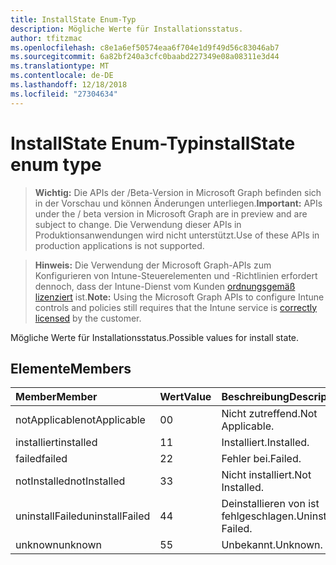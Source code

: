 ```yaml
---
title: InstallState Enum-Typ
description: Mögliche Werte für Installationsstatus.
author: tfitzmac
ms.openlocfilehash: c8e1a6ef50574eaa6f704e1d9f49d56c83046ab7
ms.sourcegitcommit: 6a82bf240a3cfc0baabd227349e08a08311e3d44
ms.translationtype: MT
ms.contentlocale: de-DE
ms.lasthandoff: 12/18/2018
ms.locfileid: "27304634"
---
```

# <a name="installstate-enum-type"></a><span data-ttu-id="ce801-103">InstallState Enum-Typ</span><span class="sxs-lookup"><span data-stu-id="ce801-103">installState enum type</span></span>

> <span data-ttu-id="ce801-104">**Wichtig:** Die APIs der /Beta-Version in Microsoft Graph befinden sich in der Vorschau und können Änderungen unterliegen.</span><span class="sxs-lookup"><span data-stu-id="ce801-104">**Important:** APIs under the / beta version in Microsoft Graph are in preview and are subject to change.</span></span> <span data-ttu-id="ce801-105">Die Verwendung dieser APIs in Produktionsanwendungen wird nicht unterstützt.</span><span class="sxs-lookup"><span data-stu-id="ce801-105">Use of these APIs in production applications is not supported.</span></span>

> <span data-ttu-id="ce801-106">**Hinweis:** Die Verwendung der Microsoft Graph-APIs zum Konfigurieren von Intune-Steuerelementen und -Richtlinien erfordert dennoch, dass der Intune-Dienst vom Kunden [ordnungsgemäß lizenziert](https://go.microsoft.com/fwlink/?linkid=839381) ist.</span><span class="sxs-lookup"><span data-stu-id="ce801-106">**Note:** Using the Microsoft Graph APIs to configure Intune controls and policies still requires that the Intune service is [correctly licensed](https://go.microsoft.com/fwlink/?linkid=839381) by the customer.</span></span>

<span data-ttu-id="ce801-107">Mögliche Werte für Installationsstatus.</span><span class="sxs-lookup"><span data-stu-id="ce801-107">Possible values for install state.</span></span>
## <a name="members"></a><span data-ttu-id="ce801-108">Elemente</span><span class="sxs-lookup"><span data-stu-id="ce801-108">Members</span></span>
|<span data-ttu-id="ce801-109">Member</span><span class="sxs-lookup"><span data-stu-id="ce801-109">Member</span></span>|<span data-ttu-id="ce801-110">Wert</span><span class="sxs-lookup"><span data-stu-id="ce801-110">Value</span></span>|<span data-ttu-id="ce801-111">Beschreibung</span><span class="sxs-lookup"><span data-stu-id="ce801-111">Description</span></span>|
|:---|:---|:---|
|<span data-ttu-id="ce801-112">notApplicable</span><span class="sxs-lookup"><span data-stu-id="ce801-112">notApplicable</span></span>|<span data-ttu-id="ce801-113">0</span><span class="sxs-lookup"><span data-stu-id="ce801-113">0</span></span>|<span data-ttu-id="ce801-114">Nicht zutreffend.</span><span class="sxs-lookup"><span data-stu-id="ce801-114">Not Applicable.</span></span>|
|<span data-ttu-id="ce801-115">installiert</span><span class="sxs-lookup"><span data-stu-id="ce801-115">installed</span></span>|<span data-ttu-id="ce801-116">1</span><span class="sxs-lookup"><span data-stu-id="ce801-116">1</span></span>|<span data-ttu-id="ce801-117">Installiert.</span><span class="sxs-lookup"><span data-stu-id="ce801-117">Installed.</span></span>|
|<span data-ttu-id="ce801-118">failed</span><span class="sxs-lookup"><span data-stu-id="ce801-118">failed</span></span>|<span data-ttu-id="ce801-119">2</span><span class="sxs-lookup"><span data-stu-id="ce801-119">2</span></span>|<span data-ttu-id="ce801-120">Fehler bei.</span><span class="sxs-lookup"><span data-stu-id="ce801-120">Failed.</span></span>|
|<span data-ttu-id="ce801-121">notInstalled</span><span class="sxs-lookup"><span data-stu-id="ce801-121">notInstalled</span></span>|<span data-ttu-id="ce801-122">3</span><span class="sxs-lookup"><span data-stu-id="ce801-122">3</span></span>|<span data-ttu-id="ce801-123">Nicht installiert.</span><span class="sxs-lookup"><span data-stu-id="ce801-123">Not Installed.</span></span>|
|<span data-ttu-id="ce801-124">uninstallFailed</span><span class="sxs-lookup"><span data-stu-id="ce801-124">uninstallFailed</span></span>|<span data-ttu-id="ce801-125">4</span><span class="sxs-lookup"><span data-stu-id="ce801-125">4</span></span>|<span data-ttu-id="ce801-126">Deinstallieren von ist fehlgeschlagen.</span><span class="sxs-lookup"><span data-stu-id="ce801-126">Uninstall Failed.</span></span>|
|<span data-ttu-id="ce801-127">unknown</span><span class="sxs-lookup"><span data-stu-id="ce801-127">unknown</span></span>|<span data-ttu-id="ce801-128">5</span><span class="sxs-lookup"><span data-stu-id="ce801-128">5</span></span>|<span data-ttu-id="ce801-129">Unbekannt.</span><span class="sxs-lookup"><span data-stu-id="ce801-129">Unknown.</span></span>|





